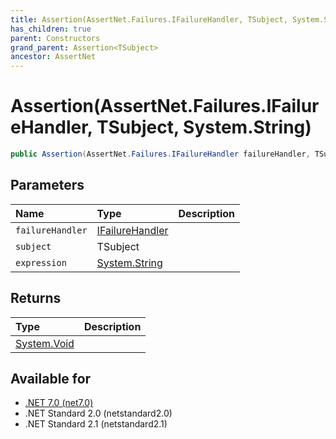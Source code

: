 ```yaml
---
title: Assertion(AssertNet.Failures.IFailureHandler, TSubject, System.String)
has_children: true
parent: Constructors
grand_parent: Assertion<TSubject>
ancestor: AssertNet
---
```

# Assertion(AssertNet.Failures.IFailureHandler, TSubject, System.String)

```csharp
public Assertion(AssertNet.Failures.IFailureHandler failureHandler, TSubject subject, System.String expression);
```

## Parameters
|Name|Type|Description|
|:-|:-|:-|
|`failureHandler`|[IFailureHandler](t_assertnet_failures_ifailurehandler.md)||
|`subject`|TSubject||
|`expression`|[System.String](https://learn.microsoft.com/en-us/dotnet/api/system.string)||

## Returns
|Type|Description|
|:-|:-|
|[System.Void](https://learn.microsoft.com/en-us/dotnet/api/system.void)||

## Available for
- [.NET 7.0 (net7.0)](https://versionsof.net/core/7.0/)
- .NET Standard 2.0 (netstandard2.0)
- .NET Standard 2.1 (netstandard2.1)
